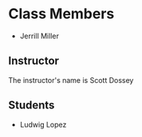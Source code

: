 # Class Members
* Jerrill Miller
## Instructor

The instructor's name is Scott Dossey

## Students

* Ludwig Lopez
